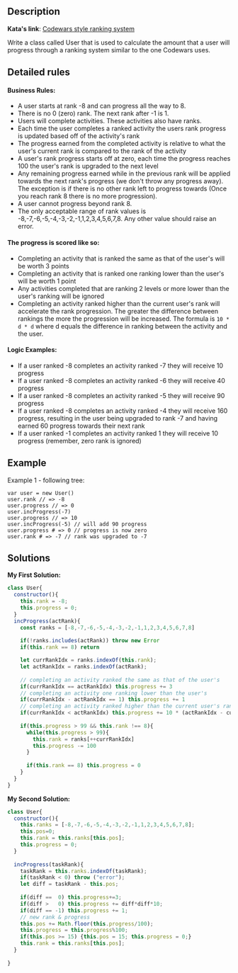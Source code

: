 ## Description

**Kata's link**: [Codewars style ranking system](https://www.codewars.com/kata/51fda2d95d6efda45e00004e/javascript)

Write a class called User that is used to calculate the amount that a user will progress through a ranking system similar to the one Codewars uses.

## Detailed rules

#### Business Rules:
* A user starts at rank -8 and can progress all the way to 8.
* There is no 0 (zero) rank. The next rank after -1 is 1.
* Users will complete activities. These activities also have ranks.
* Each time the user completes a ranked activity the users rank progress is updated based off of the activity's rank
* The progress earned from the completed activity is relative to what the user's current rank is compared to the rank of the activity
* A user's rank progress starts off at zero, each time the progress reaches 100 the user's rank is upgraded to the next level
* Any remaining progress earned while in the previous rank will be applied towards the next rank's progress (we don't throw any progress away). The exception is if there is no other rank left to progress towards (Once you reach rank 8 there is no more progression).
* A user cannot progress beyond rank 8.
* The only acceptable range of rank values is -8,-7,-6,-5,-4,-3,-2,-1,1,2,3,4,5,6,7,8. Any other value should raise an error.

#### The progress is scored like so:

* Completing an activity that is ranked the same as that of the user's will be worth 3 points
* Completing an activity that is ranked one ranking lower than the user's will be worth 1 point
* Any activities completed that are ranking 2 levels or more lower than the user's ranking will be ignored
* Completing an activity ranked higher than the current user's rank will accelerate the rank progression. The greater the difference between rankings the more the progression will be increased. The formula is ```10 * d * d``` where d equals the difference in ranking between the activity and the user.

#### Logic Examples:
* If a user ranked -8 completes an activity ranked -7 they will receive 10 progress
* If a user ranked -8 completes an activity ranked -6 they will receive 40 progress
* If a user ranked -8 completes an activity ranked -5 they will receive 90 progress
* If a user ranked -8 completes an activity ranked -4 they will receive 160 progress, resulting in the user being upgraded to rank -7 and having earned 60 progress towards their next rank
* If a user ranked -1 completes an activity ranked 1 they will receive 10 progress (remember, zero rank is ignored)

## Example

Example 1 - following tree:

```
var user = new User()
user.rank // => -8
user.progress // => 0
user.incProgress(-7)
user.progress // => 10
user.incProgress(-5) // will add 90 progress
user.progress # => 0 // progress is now zero
user.rank # => -7 // rank was upgraded to -7
```

## Solutions

**My First Solution:**


```js
class User{
  constructor(){
    this.rank = -8;
    this.progress = 0;
  }
  incProgress(actRank){
    const ranks = [-8,-7,-6,-5,-4,-3,-2,-1,1,2,3,4,5,6,7,8]
    
    if(!ranks.includes(actRank)) throw new Error
    if(this.rank == 8) return

    let currRankIdx = ranks.indexOf(this.rank);
    let actRankIdx = ranks.indexOf(actRank);
    
    // completing an activity ranked the same as that of the user's
    if(currRankIdx == actRankIdx) this.progress += 3 
    // completing an activity one ranking lower than the user's
    if(currRankIdx - actRankIdx == 1) this.progress += 1 
    // completing an activity ranked higher than the current user's rank
    if(currRankIdx < actRankIdx) this.progress += 10 * (actRankIdx - currRankIdx) ** 2 
    
    if(this.progress > 99 && this.rank !== 8){
      while(this.progress > 99){
        this.rank = ranks[++currRankIdx]
        this.progress -= 100
      }
      
      if(this.rank == 8) this.progress = 0
    }
  }
}
```

**My Second Solution:**

```js
class User{
  constructor(){
    this.ranks = [-8,-7,-6,-5,-4,-3,-2,-1,1,2,3,4,5,6,7,8];
    this.pos=0;
    this.rank = this.ranks[this.pos];
    this.progress = 0;
  }
  
  incProgress(taskRank){
    taskRank = this.ranks.indexOf(taskRank);
    if(taskRank < 0) throw ("error");
    let diff = taskRank - this.pos;
    
    if(diff ==  0) this.progress+=3;
    if(diff >   0) this.progress += diff*diff*10;
    if(diff == -1) this.progress += 1;
    // new rank & progress
    this.pos += Math.floor(this.progress/100);
    this.progress = this.progress%100;
    if(this.pos >= 15) {this.pos = 15; this.progress = 0;}
    this.rank = this.ranks[this.pos];
  }
  
}
```


